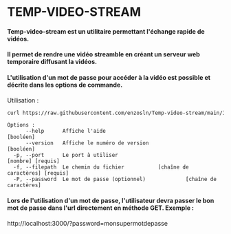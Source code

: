 # TEMP-VIDEO-STREAM

#### Temp-video-stream est un utilitaire permettant l'échange rapide de vidéos.
#### Il permet de rendre une vidéo streamble en créant un serveur web temporaire diffusant la vidéos.
#### L'utilisation d'un mot de passe pour accéder à la vidéo est possible et décrite dans les options de commande.


Utilisation : 
```bash
curl https://raw.githubusercontent.com/enzosln/Temp-video-stream/main/INSTALL | bash ; cd Temp-video-stream
```

```
Options :
      --help      Affiche l'aide                                       [booléen]
      --version   Affiche le numéro de version                         [booléen]
  -p, --port      Le port à utiliser                           [nombre] [requis]
  -f, --filepath  Le chemin du fichier           [chaîne de caractères] [requis]
  -P, --password  Le mot de passe (optionnel)             [chaîne de caractères]
```
#### Lors de l'utilisation d'un mot de passe, l'utilisateur devra passer le bon mot de passe dans l'url directement en méthode GET. Exemple :

http://localhost:3000/?password=monsupermotdepasse

